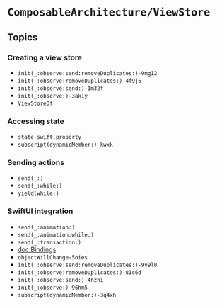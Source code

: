 # ``ComposableArchitecture/ViewStore``

## Topics

### Creating a view store

- ``init(_:observe:send:removeDuplicates:)-9mg12``
- ``init(_:observe:removeDuplicates:)-4f9j5``
- ``init(_:observe:send:)-1m32f``
- ``init(_:observe:)-3ak1y``
- ``ViewStoreOf``

### Accessing state

- ``state-swift.property``
- ``subscript(dynamicMember:)-kwxk``

### Sending actions

- ``send(_:)``
- ``send(_:while:)``
- ``yield(while:)``

### SwiftUI integration

- ``send(_:animation:)``
- ``send(_:animation:while:)``
- ``send(_:transaction:)``
- <doc:Bindings>
- ``objectWillChange-5oies``
- ``init(_:observe:send:removeDuplicates:)-9v9l0``
- ``init(_:observe:removeDuplicates:)-81c6d``
- ``init(_:observe:send:)-4hzhi``
- ``init(_:observe:)-96hm5``
- ``subscript(dynamicMember:)-3q4xh``
